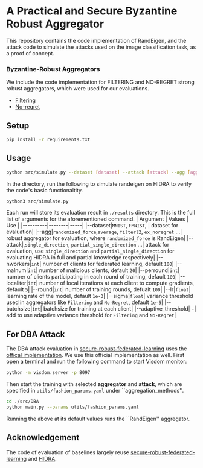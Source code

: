 # A Practical and Secure Byzantine Robust Aggregator

This repository contains the code implementation of RandEigen, and the attack code to simulate the attacks used on the image classification task, as a proof of concept. 

### Byzantine-Robust Aggregators 
We include the code implementation for FILTERING and NO-REGRET strong robust aggregators, which were used for our evaluations.  

- [Filtering](http://arxiv.org/abs/2205.11765)
- [No-regret](http://arxiv.org/abs/2205.11765)


## Setup

```bash
pip install -r requirements.txt
```


## Usage

```bash
python src/simulate.py --dataset [dataset] --attack [attack] --agg [aggregator]
```

In the directory, run the following to simulate randeigen on HIDRA to verify the code's basic functionaltity. 
```bash
python3 src/simulate.py
```

Each run will store its evaluation result in `./results` directory. 
This is the full list of arguments for the aforementioned command. 
| Argument | Values | Use |
|----------|--------|-----|
|--dataset|`MNIST`, `FMNIST`, | dataset for evaluation|
|--agg|`randomized_force`,`average`, `filterl2`, `ex_noregret` ...| robust aggregator for evaluation, where `randomized_force` is RandEigen|
|--attack|,`single_direction`, `partial_single_direction` ...| attack for evaluation, use `single_direction` and `partial_single_direction` for evaluating HIDRA in full and partial knowledge respectively|
|--nworkers|`int`| number of clients for federated learning, default `100`|
|--malnum|`int`| number of malicious clients, default `20`|
|--perround|`int`| number of clients participating in each round of training, default `100`|
|--localiter|`int`| number of local iterations at each client to compute gradients, default `5`|
|--round|`int`| number of training rounds, defualt `100`|
|--lr|`float`| learning rate of the model, default `1e-3`|
|--sigma|`float`| variance threshold used in aggregators like `Filtering` and `No-Regret`, default `1e-5`|
|--batchsize|`int`| batchsize for training at each client|
|--adaptive_threshold| `-`| add to use adaptive variance threshold for `Filtering` and `No-Regret`|


## For DBA Attack
The DBA attack evaluation in [secure-robust-federated-learning](https://github.com/wanglun1996/secure-robust-federated-learning) uses the 
[offical implementation](https://github.com/AI-secure/DBA). We use this official implementation as well. 
First open a terminal and run the following command to start Visdom monitor:
```bash
python -m visdom.server -p 8097
```
Then start the training with selected **aggregator** and **attack**, which are specified in `utils/fashion_params.yaml` under ``aggregation_methods''.
```bash
cd ./src/DBA
python main.py --params utils/fashion_params.yaml
```
Running the above at its default values runs the ``RandEigen'' aggregator. 


## Acknowledgement

The code of evaluation of baselines largely reuse [secure-robust-federated-learning](https://github.com/wanglun1996/secure-robust-federated-learning)
and [HIDRA](https://github.com/sarthak-choudhary/HIDRA).